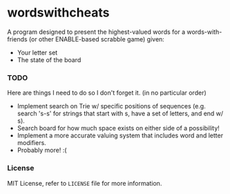# wordswithcheats

A program designed to present the highest-valued words for a words-with-friends
(or other ENABLE-based scrabble game) given:

* Your letter set
* The state of the board

### TODO

Here are things I need to do so I don't forget it. (in no particular order)

* Implement search on Trie w/ specific positions of sequences (e.g. search 's-s'
  for strings that start with s, have a set of letters, and end w/ s).
* Search board for how much space exists on either side of a possibility!
* Implement a more accurate valuing system that includes word and letter
  modifiers.
* Probably more! :(

### License

MIT License, refer to `LICENSE` file for more information.
